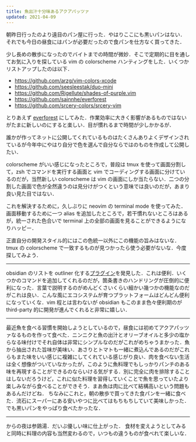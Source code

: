 ```yaml
---
title: 魚出汁十分味あるアクアパッツァ
updated: 2021-04-09
---
```


朝昨日行ったのより遠目のパン屋に行った．やはりここにも黒いパンはない．それでも今日の昼食にはパンが必要だったので食パンを仕方なく買ってきた．

少し長めの散歩になったのでバイトまでの時間が微妙．そこで定期的に目を通してお気に入りを探している vim の colorscheme ハンティングをした．いくつかリストアップしたのは以下．

- https://github.com/arzg/vim-colors-xcode
- https://github.com/seesleestak/duo-mini
- https://github.com/Rigellute/shades-of-purple.vim
- https://github.com/sainnhe/everforest
- https://github.com/srcery-colors/srcery-vim

とりあえず [everforest](https://github.com/sainnhe/everforest) にしてみた．作業効率に大きく影響があるものではないがたまに新しいのにすると楽しい．目が慣れるまで時間が少しかかるが．

誰かが作ってネットに公開してくれているものはたくさんありよくデザインされているが今年中にやはり自分で色を選んで自分ならではのものを作成して公開したい．

colorscheme がいい感じになったところで，普段は tmux を使って画面分割して，zsh でコマンドを実行する画面と vim でコーディングする画面に分けているのだが，当然新しい colorscheme は vim の画面にしか当たらない．二つの分割した画面で色が全然違うのは見分けがつくという意味では良いのだが，あまり良い見た目ではない．

これを解決するために，久しぶりに neovim の terminal mode を使ってみた．画面移動するために一つ alias を追加したところで，若干慣れないところはあるが，統一された色合いで terminal 上の全部の画面を見ることができるようになりハッピー．

正直自分の開発スタイル的にはこの色統一以外にこの機能の旨みはないな．tmux の colorscheme で一致するものが見つかったら使う必要がないな．今度探してみよう．

---

obsidian のリストを outliner 化する[プラグイン](https://github.com/vslinko/obsidian-outliner)を発見した．これは便利．いくつかのコマンドを追加してくれるのだが，箇条書きのハンドリングが圧倒的に便利になった．言葉で説明するのがめんどくさいくらい細かい幾つかの機能なのだがこれは良い．こんな風にエコシステムが育つプラットフォームはどんどん便利になっていくな．vim 程とは言わないが obsidian もこのまま色々便利期のが third-party 的に開発が進んでくれると非常に嬉しい．

---

最近魚を食べる習慣を開始しようとしているので，昼食には初めてアクアパッツァなるものを作って食べた．ニンニクと魚の出汁とオリーブオイルと多少の塩からなる味付けでそれ自体は非常にシンプルなのだがこれがめちゃうまかった．魚から抽出された旨味が美味い．あさりとトマトも一緒に煮込んであるのだがこれらもまた味をいい感じに複雑にしてくれている感じがり良い．肉を食べない生活は全く想像がついていなかったが，このように魚料理でもしっかりパンチのある味を再現することができるのならいける気がする．別に完全に肉を排除することはしないだろうけど，これに似た料理を習得していくことで魚を思っていたより楽しみながら食べることができそう．まあ魚は肉に比べて結構高いという問題もあるんだけどね．
ちなみにこれと，朝の散歩で買ってきた食パンを一緒に食べた．流石にスーパーにある安いやつに比べてはもちもちしていて美味しかった．でも黒いパンをやっぱり食べたかったな．

---

からの夜は参鶏湯．だいぶ優しい味に仕上がった．
食材を変えようとしてみると同時に料理の内容も当然変わるので，いつもの違うものが食べれて楽しいな．
